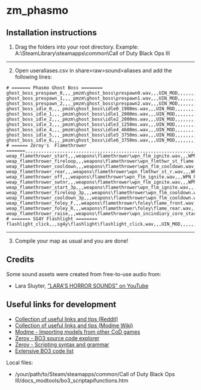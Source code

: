 # zm_phasmo

## Installation instructions

1) Drag the folders into your root directory. Example: A:\SteamLibrary\steamapps\common\Call of Duty Black Ops III

-------------------------------------------------
2) Open useraliases.csv in share>raw>sound>aliases and add the following lines:

```
# ======= Phasmo Ghost Boss ========
ghost_boss_prespawn_0,,,_pmzm\ghost_boss\prespawn0.wav,,,UIN_MOD,,,,,,,,,0,0,95,100,0,3000,3000,,,,,,,,,,,,,,,,3d,,,NONLOOPING,,,0,0,0,0,,,,,,,,,,,,,,,,,,,,,,,,,,,,,,,,,,,,,,,,,,,,,,,,,,,,,,,
ghost_boss_prespawn_1,,,_pmzm\ghost_boss\prespawn1.wav,,,UIN_MOD,,,,,,,,,0,0,95,100,0,3000,3000,,,,,,,,,,,,,,,,3d,,,NONLOOPING,,,0,0,0,0,,,,,,,,,,,,,,,,,,,,,,,,,,,,,,,,,,,,,,,,,,,,,,,,,,,,,,,
ghost_boss_prespawn_2,,,_pmzm\ghost_boss\prespawn2.wav,,,UIN_MOD,,,,,,,,,0,0,95,100,0,3000,3000,,,,,,,,,,,,,,,,3d,,,NONLOOPING,,,0,0,0,0,,,,,,,,,,,,,,,,,,,,,,,,,,,,,,,,,,,,,,,,,,,,,,,,,,,,,,,
ghost_boss_idle_0,,,_pmzm\ghost_boss\idle0_1900ms.wav,,,UIN_MOD,,,,,,,,,0,0,95,100,0,1750,2000,,,,,,,,,,,,,,,,3d,,,NONLOOPING,,,0,0,0,0,,,,,,,,,,,,,,,,,,,,,,,,,,,,,,,,,,,,,,,,,,,,,,,,,,,,,,,
ghost_boss_idle_1,,,_pmzm\ghost_boss\idle1_2000ms.wav,,,UIN_MOD,,,,,,,,,0,0,95,100,0,1750,2000,,,,,,,,,,,,,,,,3d,,,NONLOOPING,,,0,0,0,0,,,,,,,,,,,,,,,,,,,,,,,,,,,,,,,,,,,,,,,,,,,,,,,,,,,,,,,
ghost_boss_idle_2,,,_pmzm\ghost_boss\idle2_2000ms.wav,,,UIN_MOD,,,,,,,,,0,0,95,100,0,1750,2000,,,,,,,,,,,,,,,,3d,,,NONLOOPING,,,0,0,0,0,,,,,,,,,,,,,,,,,,,,,,,,,,,,,,,,,,,,,,,,,,,,,,,,,,,,,,,
ghost_boss_idle_3,,,_pmzm\ghost_boss\idle3_1250ms.wav,,,UIN_MOD,,,,,,,,,0,0,95,100,0,1750,2000,,,,,,,,,,,,,,,,3d,,,NONLOOPING,,,0,0,0,0,,,,,,,,,,,,,,,,,,,,,,,,,,,,,,,,,,,,,,,,,,,,,,,,,,,,,,,
ghost_boss_idle_4,,,_pmzm\ghost_boss\idle4_4600ms.wav,,,UIN_MOD,,,,,,,,,0,0,95,100,0,1750,2000,,,,,,,,,,,,,,,,3d,,,NONLOOPING,,,0,0,0,0,,,,,,,,,,,,,,,,,,,,,,,,,,,,,,,,,,,,,,,,,,,,,,,,,,,,,,,
ghost_boss_idle_5,,,_pmzm\ghost_boss\idle5_3750ms.wav,,,UIN_MOD,,,,,,,,,0,0,95,100,0,1750,2000,,,,,,,,,,,,,,,,3d,,,NONLOOPING,,,0,0,0,0,,,,,,,,,,,,,,,,,,,,,,,,,,,,,,,,,,,,,,,,,,,,,,,,,,,,,,,
ghost_boss_idle_6,,,_pmzm\ghost_boss\idle6_3750ms.wav,,,UIN_MOD,,,,,,,,,0,0,95,100,0,1750,2000,,,,,,,,,,,,,,,,3d,,,NONLOOPING,,,0,0,0,0,,,,,,,,,,,,,,,,,,,,,,,,,,,,,,,,,,,,,,,,,,,,,,,,,,,,,,,
# ====== Zeroy's  Flamethrower =======,,,,,,,,,,,,,,,,,,,,,,,,,,,,,,,,,,,,,,,,,,,,,,,,,,,,,,,,,,,,,,,,,,,,,,,,,,,,,,,,,,,,,,,,,,,,,,,,,,,,,
weap_flamethrower_start,,,weapons\flamethrower\wpn_flm_ignite.wav,,,WPN_SHOT_PLR,,,,,BUS_FX,,,wpn_cmn_shot_plr,,,,,,,,,,,,,,,,,,,,,,,2d,wpn_fnt,,NONLOOPING,,,,,,,,,,,,,,,,,,,,,,,,,,,YES,,,,,,,,,,,,,,,,,,,,,,,,,,,,,,,,,,
weap_flamethrower_fireloop,,,weapons\flamethrower\wpn_flmthwr_st_flame.wav,,,WPN_SHOT_PLR,,,,,BUS_FX,,,wpn_cmn_shot_plr,,,,,,,,,,,,,,,,,,,,,,,2d,wpn_fnt,,LOOPING,,,,,,,,,,,,,,,,,,,,,,,,,,,YES,,,,,,,,,,,,,,,,,,,,,,,,,,,,,,,,,,
weap_flamethrower_cooldown,,,weapons\flamethrower\wpn_flm_cooldown.wav,,,WPN_RELOAD_PLR,,,,,BUS_FX,,,,,,,,,,,,,,,,,,,,,,,,,,2d,wpn_fnt,,NONLOOPING,,,,,,,,,,,,,,,,,,,,,,,,,,,YES,,,,,,,,,,,,,,,,,,,,,,,,,,,,,,,,,,
weap_flamethrower_rear,,,weapons\flamethrower\wpn_flmthwr_st_r.wav,,,WPN_RELOAD_PLR,,,,,BUS_FX,,,,,,,,,,,,,,,,,,,,,,,,,,2d,wpn_fnt,,NONLOOPING,,,,,,,,,,,,,,,,,,,,,,,,,,,YES,,,,,,,,,,,,,,,,,,,,,,,,,,,,,,,,,,
weap_flamethrower_off,,,weapons\flamethrower\wpn_flm_ignite.wav,,,WPN_RELOAD_PLR,,,,,BUS_FX,,,,,,,,,,,,,,,,,,,,,,,,,,2d,wpn_fnt,,NONLOOPING,,,,,,,,,,,,,,,,,,,,,,,,,,,YES,,,,,,,,,,,,,,,,,,,,,,,,,,,,,,,,,,
weap_flamethrower_swtnr,,,weapons\flamethrower\wpn_flm_ignite.wav,,,WPN_RELOAD_PLR,,,,,BUS_FX,,,,,,,,,,,,,,,,,,,,,,,,,,2d,wpn_fnt,,NONLOOPING,,,,,,,,,,,,,,,,,,,,,,,,,,,YES,,,,,,,,,,,,,,,,,,,,,,,,,,,,,,,,,,
weap_flamethrower_start_3p,,,weapons\flamethrower\wpn_flm_ignite.wav,,,WPN_SHOT_NPC,,,,,BUS_FX,,,wpn_cmn_shot_3p,,,,,,,,,,,,,,,,,,,,,,,3d,wpn_fnt,,NONLOOPING,,,,,,,,,,,,,,,,,,,,,,,,,,,YES,,,,,,,,,,,,,,,,,,,,,,,,,,,,,,,,,,
weap_flamethrower_fireloop_3p,,,weapons\flamethrower\wpn_flm_cooldown.wav,,,WPN_SHOT_NPC,,,,,BUS_FX,,,wpn_cmn_shot_3p,,,,,,,,,,,,,,,,,,,,,,,3d,wpn_fnt,,LOOPING,,,,,,,,,,,,,,,,,,,,,,,,,,,YES,,,,,,,,,,,,,,,,,,,,,,,,,,,,,,,,,,
weap_flamethrower_cooldown_3p,,,weapons\flamethrower\wpn_flm_cooldown.wav,,,WPN_SHOT_NPC,,,,,BUS_FX,,,wpn_cmn_shot_3p,,,,,,,,,,,,,,,,,,,,,,,3d,wpn_fnt,,NONLOOPING,,,,,,,,,,,,,,,,,,,,,,,,,,,YES,,,,,,,,,,,,,,,,,,,,,,,,,,,,,,,,,,
weap_flamethrower_foley_F,,,weapons\flamethrower\foley\flame_front.wav,,,WPN_RELOAD_PLR,,,,,BUS_FX,,,,,,70,70,,,,,,,,,,,,,,,,,,,2d,wpn_fnt,,LOOPING,,,,,,,,,,,,,,,,,,,,,,,,,,,YES,,,,,,,,,,,,,,,,,,,,,,,,,,,,,,,,,,
weap_flamethrower_foley_R,,,weapons\flamethrower\foley\flame_rear.wav,,,WPN_RELOAD_PLR,,,,,BUS_FX,,,,,,70,70,,,,,,,,,,,,,,,,,,,2d,wpn_fnt,,NONLOOPING,,,,,,,,,,,,,,,,,,,,,,,,,,,YES,,,,,,,,,,,,,,,,,,,,,,,,,,,,,,,,,,
weap_flamethrower_raise,,,weapons\flamethrower\wpn_incindiary_core_start.wav,,,WPN_RELOAD_PLR,,,,,BUS_FX,,,,,,,,,,,,,,,,,,,,,,,,,,2d,wpn_fnt,,NONLOOPING,,,,,,,,,,,,,,,,,,,,,,,,,,,YES,,,,,,,,,,,,,,,,,,,,,,,,,,,,,,,,,,
# ======= SG4Y Flashlight ========
flashlight_click,,,sg4y\flashlight\flashlight_click.wav,,,UIN_MOD,,,,,,,,,0,0,100,100,0,100,300,,,,,,,,,,,,,,,,3d,,,NONLOOPING,,,0,0,0,0,,,,,,,,,,,,,,,,,,,,,,,,,,,,,,,,,,,,,,,,,,,,,,,,,,,,,,,
```

--------------------------------------------------
3) Compile your map as usual and you are done!

## Credits

Some sound assets were created from free-to-use audio from:
- Lara Sluyter, ["LARA'S HORROR SOUNDS" on YouTube](https://www.youtube.com/channel/UCejRwWhTN76XWgNVNU_ZExA)

## Useful links for development

- [Collection of useful links and tips (Reddit)](https://www.reddit.com/r/CODZombies/comments/58nbvq/black_ops_3_mod_tools_super_guide/)
- [Collection of useful links and tips (Modme Wiki)](https://wiki.modme.co/wiki/Game-Support-_-Black-Ops-3.html)
- [Modme - Importing models from other CoD games](https://wiki.modme.co/wiki/black_ops_3/basics/Import-models-from-Call-of-Duty-games.html)
- [Zeroy - BO3 source code explorer](https://bo3explorer.zeroy.com/globals.html)
- [Zeroy - Scripting syntax and grammar](https://wiki.zeroy.com/index.php?title=Call_of_Duty_5:_Scripting_Syntax_And_Grammar)
- [Extensive BO3 code list](https://www.ugx-mods.com/forum/scripting/91/bo3-code-list/14199/)

Local files:
- /your/path/to/Steam/steamapps/common/Call of Duty Black Ops III/docs_modtools/bo3_scriptapifunctions.htm
